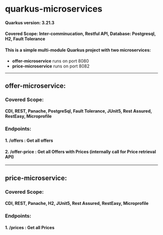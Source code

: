 # quarkus-microservices
#### Quarkus version: 3.21.3
#### Covered Scope: Inter-comminucation, Restful API, Database: Postgresql, H2, Fault Tolerance

#### This is a simple multi-module Quarkus project with two microservices:
- **offer-microservice** runs on port 8080
- **price-microservice** runs on port 8082
------------------------------------
## offer-microservice:
### Covered Scope: 
#### CDI, REST, Panache, PostgreSql, Fault Tolerance, JUnit5, Rest Assured, RestEasy, Microprofile

### Endpoints:
#### 1. /offers : Get all offers
#### 2. /offer-price : Get all Offers with Prices (internally call for Price retrieval API)

---------

## price-microservice: 
### Covered Scope: 
#### CDI, REST, Panache, H2, JUnit5, Rest Assured, RestEasy, Microprofile

### Endpoints:
#### 1. /prices : Get all Prices
